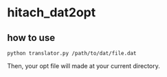 # hitach_dat2opt
## how to use
```
python translator.py /path/to/dat/file.dat
```
Then, your opt file will made at your current directory.
